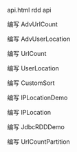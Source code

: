api.html rdd api

编写 AdvUrlCount

编写 AdvUserLocation

编写 UrlCount

编写 UserLocation

编写 CustomSort

编写 IPLocationDemo

编写 IPLocation

编写 JdbcRDDDemo

编写 UrlCountPartition

